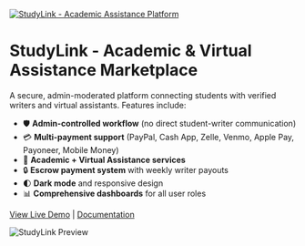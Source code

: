 [![StudyLink - Academic Assistance Platform](https://github.com/your-username/studylink/actions/workflows/deploy.yml/badge.svg)](https://github.com/your-username/studylink)

# StudyLink - Academic & Virtual Assistance Marketplace

A secure, admin-moderated platform connecting students with verified writers and virtual assistants. Features include:

- 🛡️ **Admin-controlled workflow** (no direct student-writer communication)
- 💳 **Multi-payment support** (PayPal, Cash App, Zelle, Venmo, Apple Pay, Payoneer, Mobile Money)
- 📝 **Academic + Virtual Assistance services**
- 🔒 **Escrow payment system** with weekly writer payouts
- 🌓 **Dark mode** and responsive design
- 📊 **Comprehensive dashboards** for all user roles

[View Live Demo](https://studylink-demo.vercel.app) | [Documentation](https://github.com/your-username/studylink/wiki)

![StudyLink Preview](https://placehold.co/1200x600/0A2463/FFFFFF?text=StudyLink+Platform+Preview)
